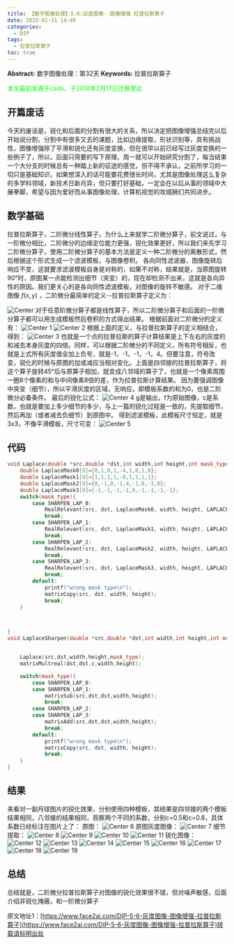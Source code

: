 ```yaml
---
title: 【数字图像处理】5.6:灰度图像--图像增强 拉普拉斯算子
date: 2015-01-31 14:49
categories:
  - DIP
tags:
  - 拉普拉斯算子
toc: true
---
```

**Abstract:** 数字图像处理：第32天
**Keywords:** 拉普拉斯算子
<!--more-->
<font color="00FF00">本文最初发表于csdn，于2018年2月17日迁移至此</font>
## 开篇废话
今天的废话是，锐化和后面的分割有很大的关系，所以决定把图像增强总结完以后开始说分割，分割中有很多又去的课题，比如边缘提取，形状识别等，具有挑战性，图像增强除了平滑和锐化还有灰度变换，但在很早以前已经写过灰度变换的一些例子了，所以，后面只简要的写下原理，周一就可以开始研究分割了，每当结束一个大分支的时候总有一种踏上新的征途的感觉，但不得不承认，之前所学习的一切只是基础知识，如果想深入的话可能要花费很长时间，尤其是图像处理这么复杂的多学科领域，新技术日新月异，但只要打好基础，一定会在以后从事的领域中大展拳脚，希望与因为爱好而从事图像处理，计算机视觉的攻城狮们共同进步。
## 数学基础
拉普拉斯算子，二阶微分线性算子，为什么上来就学二阶微分算子，前文说过，与一阶微分相比，二阶微分的边缘定位能力更强，锐化效果更好，所以我们来先学习二阶微分算子，使用二阶微分算子的基本方法是定义一种二阶微分的离散形式，然后根据这个形式生成一个滤波模板，与图像卷积。
各向同性滤波器，图像旋转后响应不变，这就要求滤波模板自身是对称的，如果不对称，结果就是，当原图旋转90°时，原图某一点能检测出细节（突变）的，现在却检测不出来，这就是各向异性的原因。我们更关心的是各向同性滤波模板，对图像的旋转不敏感。
对于二维图像 $f(x,y)$ ，二阶微分最简单的定义--拉普拉斯算子定义为：

![Center][]
对于任意阶微分算子都是线性算子，所以二阶微分算子和后面的一阶微分算子都可以用生成模板然后卷积的方式得出结果。
根据前面对二阶微分的定义有：
![Center 1][]
![Center 2][]
根据上面的定义，与拉普拉斯算子的定义相结合，得到：
![Center 3][]
也就是一个点的拉普拉斯的算子计算结果是上下左右的灰度的和减去本身灰度的四倍。同样，可以根据二阶微分的不同定义，所有符号相反，也就是上式所有灰度值全加上负号，就是-1，-1，-1，-1，4。但要注意，符号改变，锐化的时候与原图的加或减应当相对变化。上面是四邻接的拉普拉斯算子，将这个算子旋转45°后与原算子相加，就变成八邻域的算子了，也就是一个像素周围一圈8个像素的和与中间像素8倍的差，作为拉普拉斯计算结果。
因为要强调图像中突变（细节），所以平滑灰度的区域，无响应，即模板系数的和为0，也是二阶微分必备条件。
最后的锐化公式：
![Center 4][]
g是输出，f为原始图像，c是系数，也就是要加上多少细节的多少，与上一篇的锐化过程是一致的，先提取细节，然后再加（或者减去负细节）到原图中。
得到滤波模板，此模板尺寸恒定，就是3x3，不像平滑模板，尺寸可变：
![Center 5][]

## 代码
```c++
void Laplace(double *src,double *dst,int width,int height,int mask_type){
    double LaplaceMask0[9]={0,1,0,1,-4,1,0,1,0};
    double LaplaceMask1[9]={1,1,1,1,-8,1,1,1,1};
    double LaplaceMask2[9]={0,-1,0,-1,4,-1,0,-1,0};
    double LaplaceMask3[9]={-1,-1,-1,-1,8,-1,-1,-1,-1};
    switch(mask_type){
        case SHARPEN_LAP_0:
            RealRelevant(src, dst, LaplaceMask0, width, height, LAPLACE_MASK_SIZE,LAPLACE_MASK_SIZE);
            break;
        case SHARPEN_LAP_1:
            RealRelevant(src, dst, LaplaceMask1, width, height, LAPLACE_MASK_SIZE,LAPLACE_MASK_SIZE);
            break;
        case SHARPEN_LAP_2:
            RealRelevant(src, dst, LaplaceMask2, width, height, LAPLACE_MASK_SIZE,LAPLACE_MASK_SIZE);
            break;
        case SHARPEN_LAP_3:
            RealRelevant(src, dst, LaplaceMask3, width, height, LAPLACE_MASK_SIZE,LAPLACE_MASK_SIZE);
            break;
        default:
            printf("wrong mask type\n");
            matrixCopy(src, dst, width, height);
            break;
    }



}
void LaplaceSharpen(double *src,double *dst,int width,int height,int mask_type,double c){


    Laplace(src,dst,width,height,mask_type);
    matrixMultreal(dst,dst,c,width,height);

    switch(mask_type){
        case SHARPEN_LAP_0:
        case SHARPEN_LAP_1:
            matrixSub(src,dst,dst,width,height);
            break;
        case SHARPEN_LAP_2:
        case SHARPEN_LAP_3:
            matrixAdd(src,dst,dst,width,height);
            break;
        default:
            printf("wrong mask type\n");
            matrixCopy(src, dst, width, height);
            break;
    }
}
```
## 结果
来看对一副月球图片的锐化效果，分别使用四种模板，其结果是四邻接的两个模板结果相同，八邻接的结果相同，观察两个不同的系数，分别c=0.5和c=0.8，具体系数已经标注在图片上了：
原图：
![Center 6][]
原图灰度图像：
![Center 7][]
细节提取：
![Center 8][]
![Center 9][]
![Center 10][]
![Center 11][]
锐化图像：
![Center 12][]
![Center 13][]
![Center 14][]
![Center 15][]
![Center 16][]
![Center 17][]
![Center 18][]
![Center 19][]
## 总结
总结就是，二阶微分拉普拉斯算子对图像的锐化效果很不错，但对噪声敏感，后面介绍非锐化掩蔽，和一阶微分算子


[Center]: https://tony4ai-1251394096.cos.ap-hongkong.myqcloud.com/blog_images/DIP-5-6-灰度图像-图像增强-拉普拉斯算子/20150131135408892.png
[Center 1]: https://tony4ai-1251394096.cos.ap-hongkong.myqcloud.com/blog_images/DIP-5-6-灰度图像-图像增强-拉普拉斯算子/20150131135715051.png
[Center 2]: https://tony4ai-1251394096.cos.ap-hongkong.myqcloud.com/blog_images/DIP-5-6-灰度图像-图像增强-拉普拉斯算子/20150131135725518.png
[Center 3]: https://tony4ai-1251394096.cos.ap-hongkong.myqcloud.com/blog_images/DIP-5-6-灰度图像-图像增强-拉普拉斯算子/20150131135933220.png
[Center 4]: https://tony4ai-1251394096.cos.ap-hongkong.myqcloud.com/blog_images/DIP-5-6-灰度图像-图像增强-拉普拉斯算子/20150131140714026.png
[Center 5]: https://tony4ai-1251394096.cos.ap-hongkong.myqcloud.com/blog_images/DIP-5-6-灰度图像-图像增强-拉普拉斯算子/20150131142008177.png
[Center 6]: https://tony4ai-1251394096.cos.ap-hongkong.myqcloud.com/blog_images/DIP-5-6-灰度图像-图像增强-拉普拉斯算子/20150131143951412.png
[Center 7]: https://tony4ai-1251394096.cos.ap-hongkong.myqcloud.com/blog_images/DIP-5-6-灰度图像-图像增强-拉普拉斯算子/20150131144013096.jpg
[Center 8]: https://tony4ai-1251394096.cos.ap-hongkong.myqcloud.com/blog_images/DIP-5-6-灰度图像-图像增强-拉普拉斯算子/20150131144029815.png
[Center 9]: https://tony4ai-1251394096.cos.ap-hongkong.myqcloud.com/blog_images/DIP-5-6-灰度图像-图像增强-拉普拉斯算子/20150131144115262.png
[Center 10]: https://tony4ai-1251394096.cos.ap-hongkong.myqcloud.com/blog_images/DIP-5-6-灰度图像-图像增强-拉普拉斯算子/20150131144127055.png
[Center 11]: https://tony4ai-1251394096.cos.ap-hongkong.myqcloud.com/blog_images/DIP-5-6-灰度图像-图像增强-拉普拉斯算子/20150131144555794.png
[Center 12]: https://tony4ai-1251394096.cos.ap-hongkong.myqcloud.com/blog_images/DIP-5-6-灰度图像-图像增强-拉普拉斯算子/20150131144006837.png
[Center 13]: https://tony4ai-1251394096.cos.ap-hongkong.myqcloud.com/blog_images/DIP-5-6-灰度图像-图像增强-拉普拉斯算子/20150131144208536.png
[Center 14]: https://tony4ai-1251394096.cos.ap-hongkong.myqcloud.com/blog_images/DIP-5-6-灰度图像-图像增强-拉普拉斯算子/20150131144226304.jpg
[Center 15]: https://tony4ai-1251394096.cos.ap-hongkong.myqcloud.com/blog_images/DIP-5-6-灰度图像-图像增强-拉普拉斯算子/20150131144206021.jpg
[Center 16]: https://tony4ai-1251394096.cos.ap-hongkong.myqcloud.com/blog_images/DIP-5-6-灰度图像-图像增强-拉普拉斯算子/20150131144301092.png
[Center 17]: https://tony4ai-1251394096.cos.ap-hongkong.myqcloud.com/blog_images/DIP-5-6-灰度图像-图像增强-拉普拉斯算子/20150131144243711.png
[Center 18]: https://tony4ai-1251394096.cos.ap-hongkong.myqcloud.com/blog_images/DIP-5-6-灰度图像-图像增强-拉普拉斯算子/20150131144403099.jpg
[Center 19]: https://tony4ai-1251394096.cos.ap-hongkong.myqcloud.com/blog_images/DIP-5-6-灰度图像-图像增强-拉普拉斯算子/20150131144304927.jpg





原文地址1：[https://www.face2ai.com/DIP-5-6-灰度图像-图像增强-拉普拉斯算子](https://www.face2ai.com/DIP-5-6-灰度图像-图像增强-拉普拉斯算子)转载请标明出处

